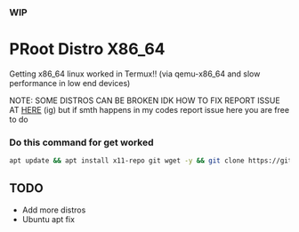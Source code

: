 ### WIP
# PRoot Distro X86_64
Getting x86_64 linux worked in Termux!! (via qemu-x86_64 and slow performance in low end devices)

NOTE: SOME DISTROS CAN BE BROKEN IDK HOW TO FIX REPORT ISSUE AT [HERE](https://github.com/termux/proot-distro/issues) (ig) but if smth happens in my codes report issue here you are free to do
### Do this command for get worked
```sh
apt update && apt install x11-repo git wget -y && git clone https://github.com/mcagabe19/linux-x86_64-in-termux && cd linux-x86_64-in-termux && bash ./runme.sh
```
## TODO
* Add more distros
* Ubuntu apt fix
